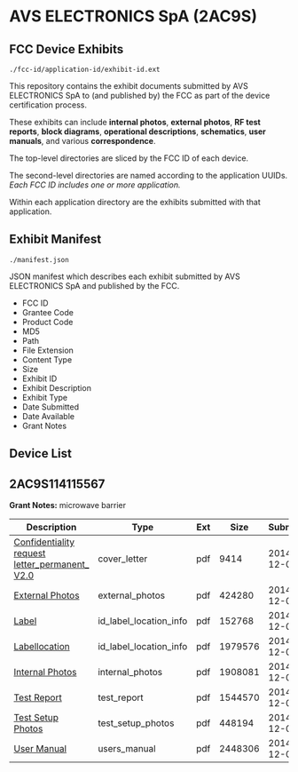 # AVS ELECTRONICS SpA (2AC9S)
## FCC Device Exhibits

```
./fcc-id/application-id/exhibit-id.ext
```

This repository contains the exhibit documents submitted by AVS ELECTRONICS SpA to (and published by) the FCC as part of the device certification process.

These exhibits can include **internal photos**, **external photos**, **RF test reports**, **block diagrams**, **operational descriptions**, **schematics**, **user manuals**, and various **correspondence**.

The top-level directories are sliced by the FCC ID of each device.

The second-level directories are named according to the application UUIDs. *Each FCC ID includes one or more application.*

Within each application directory are the exhibits submitted with that application. 

## Exhibit Manifest

```
./manifest.json
```

JSON manifest which describes each exhibit submitted by AVS ELECTRONICS SpA and published by the FCC.

- FCC ID
- Grantee Code
- Product Code
- MD5
- Path
- File Extension
- Content Type
- Size
- Exhibit ID
- Exhibit Description
- Exhibit Type
- Date Submitted
- Date Available
- Grant Notes

## Device List
## 2AC9S114115567
**Grant Notes:** microwave barrier

| Description | Type | Ext | Size | Submitted | Available |
| ----------- | ---- | --- | ---- | --------- | --------- |
| [Confidentiality request letter_permanent_ V2.0](2AC9S114115567/7aac7fb61e3e70d59327ed6e0cb7e9d0/2459347.pdf) | cover_letter | pdf | 9414 | 2014-12-01 | 2014-12-01 |
| [External Photos](2AC9S114115567/7aac7fb61e3e70d59327ed6e0cb7e9d0/2459348.pdf) | external_photos | pdf | 424280 | 2014-12-01 | 2014-12-01 |
| [Label](2AC9S114115567/7aac7fb61e3e70d59327ed6e0cb7e9d0/2459350.pdf) | id_label_location_info | pdf | 152768 | 2014-12-01 | 2014-12-01 |
| [Labellocation](2AC9S114115567/7aac7fb61e3e70d59327ed6e0cb7e9d0/2459351.pdf) | id_label_location_info | pdf | 1979576 | 2014-12-01 | 2014-12-01 |
| [Internal Photos](2AC9S114115567/7aac7fb61e3e70d59327ed6e0cb7e9d0/2459349.pdf) | internal_photos | pdf | 1908081 | 2014-12-01 | 2014-12-01 |
| [Test Report](2AC9S114115567/7aac7fb61e3e70d59327ed6e0cb7e9d0/2459354.pdf) | test_report | pdf | 1544570 | 2014-12-01 | 2014-12-01 |
| [Test Setup Photos](2AC9S114115567/7aac7fb61e3e70d59327ed6e0cb7e9d0/2459355.pdf) | test_setup_photos | pdf | 448194 | 2014-12-01 | 2014-12-01 |
| [User Manual](2AC9S114115567/7aac7fb61e3e70d59327ed6e0cb7e9d0/2459356.pdf) | users_manual | pdf | 2448306 | 2014-12-01 | 2014-12-01 |
